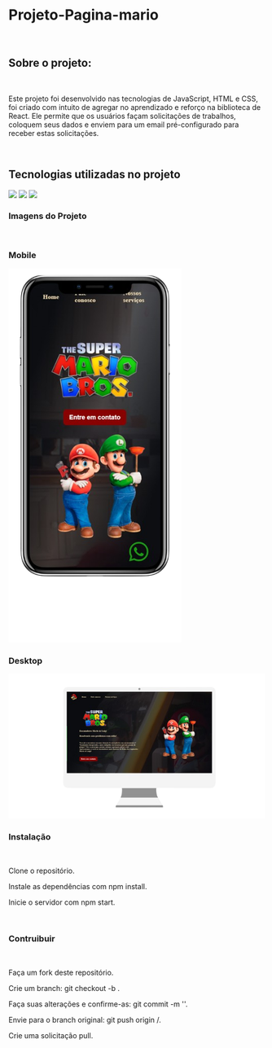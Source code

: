 <h1> Projeto-Pagina-mario </h1>
<br>
<h2> Sobre o projeto: </h2>
<br>
<p> Este projeto foi desenvolvido nas tecnologias de JavaScript, HTML e CSS, foi criado com intuito de agregar no aprendizado e reforço na biblioteca de React.
  Ele permite que os usuários façam solicitações de trabalhos, coloquem seus dados e enviem para um email pré-configurado para receber estas solicitações.</p>
<br>
<h2>Tecnologias utilizadas no projeto</h2>
<img src="https://img.shields.io/badge/HTML5-E34F26?style=for-the-badge&logo=html5&logoColor=white">
<img src="https://img.shields.io/badge/CSS3-1572B6?style=for-the-badge&logo=css3&logoColor=white">
<img src="https://img.shields.io/badge/React-20232A?style=for-the-badge&logo=react&logoColor=61DAFB">
<br>
<h3> Imagens do Projeto </h3>
<br>
<h3>Mobile</h3><img src="https://github.com/gledson-junior/Projeto-Pagina-mario/blob/master/Assets/celular.png" />
<h3>Desktop</h3><img src="https://github.com/gledson-junior/Projeto-Pagina-mario/blob/master/Assets/computador.png" />
<br>
<h3> Instalação </h3>
<br>
<p>Clone o repositório.</p>
<p>Instale as dependências com npm install.</p>
<p>Inicie o servidor com npm start.</p>
<br>
<h3>Contruibuir</h3>
<br>
<p>Faça um fork deste repositório.</p>
<p>Crie um branch: git checkout -b <nome_do_seu_branch>.</p>
<p>Faça suas alterações e confirme-as: git commit -m '<mensagem_do_commit>'.</p>
<p>Envie para o branch original: git push origin <nome_do_projeto>/<local>.</p>
<p>Crie uma solicitação pull.</p>

